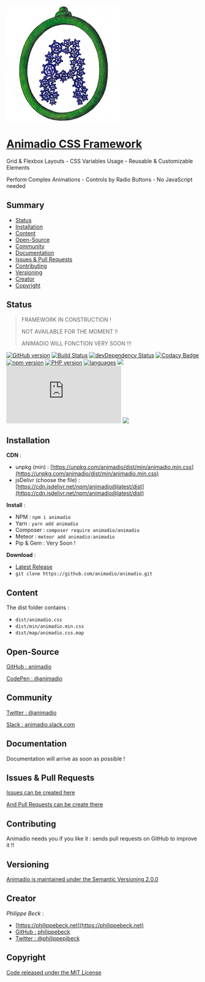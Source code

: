 [![Animadio Logo](img/logo.png)](https://animadio.org)
# [Animadio CSS Framework](https://animadio.org)

Grid & Flexbox Layouts - CSS Variables Usage - Reusable & Customizable Elements

Perform Complex Animations - Controls by Radio Buttons - No JavaScript needed

## Summary

- [Status](#status)
- [Installation](#installation)
- [Content](#content)
- [Open-Source](#open-source)
- [Community](#community)
- [Documentation](#documentation)
- [Issues & Pull Requests](#issues-&-pull-requests)
- [Contributing](#contributing)
- [Versioning](#versioning)
- [Creator](#creator)
- [Copyright](#copyright)

## Status

> FRAMEWORK IN CONSTRUCTION !
>
> NOT AVAILABLE FOR THE MOMENT !!
>
> ANIMADIO WILL FONCTION VERY SOON !!!

[![GitHub version](https://badge.fury.io/gh/animadio%2Fanimadio.svg)](https://badge.fury.io/gh/animadio%2Fanimadio)
[![Build Status](https://travis-ci.com/animadio/animadio.svg?branch=master)](https://travis-ci.com/animadio/animadio)
[![devDependency Status](https://img.shields.io/david/dev/animadio/animadio.svg)](https://david-dm.org/animadio/animadio?type=dev)
[![Codacy Badge](https://api.codacy.com/project/badge/Grade/b996875347654cc69510b0b1a5616936)](https://www.codacy.com/app/Animadio/animadio?utm_source=github.com&amp;utm_medium=referral&amp;utm_content=animadio/animadio&amp;utm_campaign=Badge_Grade)
[![npm version](https://badge.fury.io/js/animadio.svg)](https://badge.fury.io/js/animadio)
[![PHP version](https://badge.fury.io/ph/animadio%2Fanimadio.svg)](https://badge.fury.io/ph/animadio%2Fanimadio)
[![languages](https://img.shields.io/github/languages/count/animadio/animadio.svg)]()
[![](https://img.shields.io/github/languages/top/animadio/animadio.svg)](https://github.com/animadio/animadio)
[![CSS min size](https://img.badgesize.io/animadio/animadio/master/dist/min/animadio.min.css?compression=gzip&label=CSS+min+size)](https://github.com/animadio/animadio/tree/master/dist/min/animadio.min.css)
[![](https://data.jsdelivr.com/v1/package/npm/animadio/badge)](https://www.jsdelivr.com/package/npm/animadio)

## Installation

**CDN** : 
- unpkg (min) : [https://unpkg.com/animadio/dist/min/animadio.min.css](https://unpkg.com/animadio/dist/min/animadio.min.css)
- jsDelivr (choose the file) : [https://cdn.jsdelivr.net/npm/animadio@latest/dist](https://cdn.jsdelivr.net/npm/animadio@latest/dist)

**Install** :
- NPM : `npm i animadio`
- Yarn : `yarn add animadio`
- Composer : `composer require animadio/animadio`
- Meteor : `meteor add animadio:animadio`
- Pip & Gem : Very Soon !

**Download** :
- [Latest Release](https://github.com/animadio/animadio/releases)
- `git clone https://github.com/animadio/animadio.git`
  
## Content

The dist folder contains :
- `dist/animadio.css`
- `dist/min/animadio.min.css`
- `dist/map/animadio.css.map`


## Open-Source

[GitHub : animadio](https://github.com/animadio)

[CodePen : @animadio](https://codepen.io/animadio)

## Community

[Twitter : @animadio](https://twitter.com/animadio)

[Slack : animadio.slack.com](https://join.slack.com/t/animadio/shared_invite/enQtNTY1NTc5NzgyNDA3LTI2YWIxM2ZkMGM5ODBkNjNjZmI5ZGVlNTM1ZWEwMWI5ZDJjNzViYjNmNWE2MjllMTc3MDhlMzYzZDYzNTkxNjU)

## Documentation

Documentation will arrive as soon as possible !

## Issues & Pull Requests

[Issues can be created here](https://github.com/animadio/animadio/issues)

[And Pull Requests can be create there](https://github.com/animadio/animadio/pulls)

## Contributing

Animadio needs you if you like it : sends pull requests on GitHub to improve it !!

## Versioning

[Animadio is maintained under the Semantic Versioning 2.0.0](https://semver.org)

## Creator

*Philippe Beck* :
- [https://philippebeck.net](https://philippebeck.net)
- [GitHub : philippebeck](https://github.com/philippebeck)
- [Twitter : @philippepjbeck](https://twitter.com/philippepjbeck)

## Copyright

[Code released under the MIT License](https://github.com/animadio/animadio/blob/master/LICENSE)
  